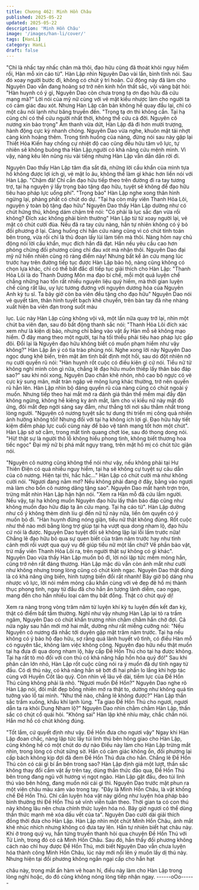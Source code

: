 ```yaml
---
title: Chương 462: Minh Hồn Châu
published: 2025-05-22
updated: 2025-05-22
description: 'Minh Hồn Châu'
image: '/images/han-li/cover/'
tags: [HanLi]
category: HanLi
draft: false
---
```


"Chỉ là nhấc tay nhấc chân mà thôi, đạo hữu cũng đã thoát khỏi
nguy hiểm rồi, Hàn mỗ xin cáo từ".
Hàn Lập nhìn Nguyên Dao vài lần, bình tĩnh nói. Sau đó xoay
người bước đi, không có chút ý trì hoãn.
Cử động này đã làm cho Nguyên Dao vẫn đang hoảng sợ trở nên
kinh hồn thất sắc, vội vàng bật hỏi:
"Hàn huynh có ý gì, Nguyên Dao còn chưa trọng tạ ơn đạo hữu
đã cứu mạng mà?"
Lời nói của mỹ nữ cùng với vẻ mặt kiều nhược làm cho người ta
có cảm giác đau xót.
Nhưng Hàn Lập căn bản không hề quay đầu lại, chỉ có một câu
nói lạnh như băng truyền đến.
"Trọng tạ ơn thì không cần. Tại hạ cũng chỉ có thể cứu người nhất
thời, không thể cứu cả đời. Nguyên cô nương xin bảo trọng" Âm
thanh vừa dứt, Hàn Lập đã đi hơn mười trượng, hành động cực
kỳ nhanh chóng.
Nguyên Dao vừa nghe, khuôn mặt tái nhợt càng kinh hoảng thêm.
Trong tình huống của nàng, đừng nói sau này gặp lại Thiết Hỏa
Kiến hay chống cự nhiệt độ cao cũng đều hữu tâm vô lực, tự
nhiên sẽ không buông tha Hàn Lập,người có khả năng cứu mệnh
mình.
Vì vậy, nàng kêu lên nũng nịu vài tiếng nhưng Hàn Lập vẫn dần
dần rời đi.

Nguyên Dao thấy Hàn Lập tâm địa sắt đá, những lời cầu khẩn
của mình tựa hồ không được lợi ích gì, vẻ mặt lo âu, không thể
làm gì khác hơn liền nói với Hàn Lập.
"Chậm đã! Chỉ cần đạo hữu tiếp theo trên đường đi ra tay tương
trợ, tại hạ nguyện ý lấy trọng bảo tặng đạo hữu, tuyệt sẽ không để
đạo hữu tiêu hao pháp lực uổng phí".
"Trọng bảo" Hàn Lập nghe xong thân hình ngừng lại, phảng phất
có chút do dự.
"Tại hạ còn mấy viên Thanh Hỏa Lôi, nguyện ý toàn bộ tặng đạo
hữu" Nguyên Dao thấy Hàn Lập dường như có chút hứng thú,
không dám chậm trễ nói:
"Có phải là lục sắc đạn vừa rồi không? Đích xác không phải bình
thường" Hàn Lập từ từ xoay người lại, vẻ mặt có chút cười đùa.
Nếu đã ra tay cứu nàng, hắn tự nhiên không có ý bỏ đối phương
ở lại. Càng huống chi hắn cứu nàng cũng vì có chút tính toán bên
trong, vừa rồi chỉ là thủ đoạn lấy lùi làm tiến mà thôi.
Nàng hôm nay chủ động nói lời cầu khẩn, mục đích hắn đã đạt.
Hắn nếu yêu cầu cao hơn phỏng chừng đối phương cũng chỉ đau
xót mà nhận thôi.
Nguyên Dao đại mỹ nữ hiển nhiên cũng rõ ràng điểm này!
Nhưng bất kể ân cứu mạng lúc trước hay trên đường tiếp tục
được Hàn Lập bảo hộ, nàng cũng không có chọn lựa khác, chỉ có
thể bất đắc dĩ tiếp tục giải thích cho Hàn Lập:
"Thanh Hỏa Lôi là do Thanh Dương Môn ma đạo bí chế, mỗi một
quả luyện chế chẳng những hao tổn rất nhiều nguyên liệu quý
hiếm, mà thời gian luyện chế cũng rất lâu, uy lực tương đương với
nguyên dương hỏa của Nguyên Anh kỳ tu sĩ. Ta bây giờ còn ba
viên đều tặng cho đạo hữu"
Nguyên Dao nói vẻ quyết tâm, thân hình tuyết bạch khẽ chuyển,
trên bàn tay đã nhẹ nhàng xuất hiện ba viên đạn trong suốt màu

lục.
Lúc này Hàn Lập cũng không vội vã, một lần nữa quay trở lại,
nhìn một chút ba viên đạn, sau đó bất động thanh sắc nói:
"Thanh Hỏa Lôi đích xác xem như là kiện dị bảo, nhưng chỉ bằng
vào vật ấy Hàn mỗ sẽ không mạo hiểm. Ở đây mang theo một
người, tại hạ tối thiểu phải tiêu hao pháp lực gấp đôi. Đổi lại là
Nguyên đạo hữu không biết có muốn phạm hiểm như vậy
không?" Hàn Lập ẩn ý có tia trào phúng nói.
Nghe xong lời này Nguyên Dao ngọc dung khẽ biến, trên mặt âm
tình bất định một hồi, sau dó đột nhiên nở nụ cười quyến rũ nói:
"Hàn huynh rốt cuộc có điều kiện gì cứ nói. Tiểu nữ tử không nghĩ
mình còn gì nữa, chẳng lẽ đạo hữu muốn thiếp lấy thân báo đáp
sao?" sau khi nói xong, Nguyên Dao chân khẽ nhón, nhô cao bộ
ngực có vẻ cực kỳ sung mãn, mắt tràn ngập vẻ mông lung khác
thường, trở nên quyến rũ hẳn lên.
Hàn Lập nhìn bộ dáng quyến rũ của nàng cũng có chút ngoài ý
muốn.
Nhưng tiếp theo hai mắt mở ra đánh giá thân thể mềm mại đầy
đặn không ngừng, không hề kiêng kỵ ánh mắt, làm cho vị kiều nữ
này mặt đỏ ửng, đôi mắt đẹp ngời sáng say đắm, như thẳng tới
nơi sâu thẳm nhất trong lòng người.
"Nguyên cô nương tuyệt sắc tư dung thi triển mị công quả nhiên
ảnh hưởng không tồi! Nhưng đối với tại hạ không ích lợi gì. Đạo
hữu hãy tiết kiệm điểm pháp lực cuối cùng này để bảo vệ tánh
mạng tốt hơn một chút".
Hàn Lập sờ sờ cằm, trong mắt tinh quang chợt lóe, sau đó thong
dong nói.
"Hừ! thật sự là người thô lỗ không hiểu phong tình, không biết
thương hoa tiếc ngọc" Đại mỹ nữ bị phá mất ngụy trang, trên mặt
hồ mị có chút tức giận nói.

"Nguyên cô nương cũng không thể nói như vậy, nếu không phải
tại Hư Thiên Điện có quá nhiều nguy hiểm, tại hạ sẽ không cự
tuyệt sự câu dẫn của cô nương. Hiện tại thì, hắc hắc…"
Hàn Lập có chút cười mà như không cười nói.
"Ngươi đang nằm mơ? Nếu không phải đang ở đây, bằng vào
ngươi mà làm cho bổn cô nương dâng tặng sao".
Nguyên Dao mắt hạnh trợn tròn, trừng mắt nhìn Hàn Lập hận hận
nói.
"Xem ra Hàn mỗ đã cứu lầm người. Nếu vậy, tại hạ không muốn
Nguyên đạo hữu lấy thân báo đáp cũng như không muốn đạo hữu
đáp tạ ân cứu mạng. Tại hạ cáo từ".
Hàn Lập dường như cố ý không thèm dính líu gì đến nữ tử này
nữa, liền ôm quyền có ý muốn bỏ đi.
"Hàn huynh đừng nóng giận, tiểu nữ thật không đúng. Rốt cuộc
như thế nào mới bằng lòng trợ giúp tại hạ vượt qua dong nham lộ,
đạo hữu cứ nói là được. Nguyên Dao tuyệt đối sẽ không lặp lại lỗi
lầm trước nữa! Chẳng lẽ đạo hữu bỏ qua sự quen biết của trăm
năm trước hay như tình cảnh mới rồi vượt qua quỷ vụ để giúp tiểu
nữ một lần chứ? Về phần bảo vật, trừ mấy viên Thanh Hỏa Lôi ra,
trên người thật sự không có gì khác".
Nguyên Dao vừa thấy Hàn Lập muốn bỏ đi, lời nói lập tức mềm
mỏng hẳn, cũng trở nên rất đáng thương.
Hàn Lập mặc dù vẫn còn ánh mắt như cười như không nhưng
trong lòng cũng có chút kinh ngạc.
Nguyên Dao thật đúng là có khả năng ứng biến, hình tượng biến
đổi rất nhanh!
Bây giờ bộ dáng nhu nhược vô lực, lời nói mềm mỏng cầu khẩn
cùng với vẻ đẹp đẽ hồ mị thành thục phong tình, ngay từ đầu đã
cho hắn ấn tượng lãnh diễm, cao ngạo, mang đến cho hắn nhiều
loại cảm thụ bất đồng. Thật có chút quỷ dị!

Xem ra nàng trong vòng trăm năm từ luyện khí kỳ tu luyện đến kết
đan kỳ, thật có điểm bất tầm thường.
Nghĩ như vậy nhưng Hàn Lập lại tỏ ra trầm ngâm, Nguyên Dao có
chút khẩn trương nhìn chằm chằm hắn chờ đợi.
Cả nửa ngày sau hắn mới mở hai mắt, dường như rất miễng
cưỡng nói:
"Nếu Nguyên cô nương đã nhắc tới duyên gặp mặt trăm năm
trước. Tại hạ nếu không có ý bảo hộ đạo hữu, sợ rằng quá lãnh
huyết vô tình, có điều Hàn mỗ có nguyên tắc, không làm việc
không công. Nguyên đạo hữu nếu thật muốn tại hạ đưa đi qua
dong nham lộ, hãy cấp Đề Hồn Thú cho tại hạ được không. Tại hạ
rất tò mò đối với con thú có khả năng hấp hồn hóa quỷ đó!"
Sau khi phân cân lớn nhỏ, Hàn Lập rốt cuộc cũng nói ra ý muốn
đã dự tính ngay từ đầu.
Có dị thú này, có khả năng hắn sẽ bớt đi hai phần lo lắng khi hợp
tác cùng với Huyền Cốt lão quỷ.
Còn nhìn về lâu về dài, tiềm lực của Đề Hồn Thú cũng không phải
là nhỏ.
"Ngươi muốn Đề Hồn?" Nguyên Dao nghe rõ Hàn Lập nói, đôi
mắt đẹp bỗng nhiên mở ra thật to, dường như không quá tin
tưởng vào lỗ tai mình.
"Như thế nào, chẳng lẽ không được?" Hàn Lập thần sắc trầm
xuống, khẩu khí lạnh lùng.
"Ta giao Đề Hồn Thú cho ngươi, ngươi dẫn ta ra khỏi Dung Nham
lộ?" Nguyên Dao nhìn chằm chằm Hàn Lập, thần sắc có chút cổ
quái hỏi.
"Không sai" Hàn lập khẽ nhíu mày, chắc chắn nói. Hắn mơ hồ có
chút không đúng.

"Tốt lắm, cứ quyết định như vậy. Đề Hồn đưa cho ngươi vậy"
Ngay khi Hàn Lập đoan chắc, nàng lập tức lấy túi linh thú bên
hông giao cho Hàn Lập, cũng không hề có một chút do dự nào
Điều này làm cho Hàn Lập trừng mắt nhìn, trong lòng có chút
sững sờ.
Hắn có cảm giác không ổn, đối phương lại cấp bách không kịp
đợi đã đem Đề Hồn Thú đưa cho hắn. Chẳng lẽ Đề Hồn Thú còn
có cái gì bí ẩn bên trong sao?
Hàn Lập định giá một lượt, thần sắc không thay đổi cầm vật ấy
trên tay, dùng thần thức đảo qua, Đề Hồn Thú bên trong đang ngủ
với hương vị ngọt ngào.
Hàn Lập gật đầu, đeo túi linh thú vào bên hông, đang muốn nói
cái gì thì.
Nguyên Dao trước mặt phun ra một viên châu màu xám vào trong
tay.
"Đây là Minh Hồn Châu, là vật khống chế Đề Hồn Thú. Chỉ cần
luyện hóa vật này giống như luyện hóa pháp bảo bình thường thì
Đề Hồn Thú sẽ vĩnh viễn tuân theo. Thời gian ta có con thú này
không lâu nên chưa chính thức luyện hóa nó. Bây giờ ngươi có
thể dùng thần thức mạnh mẽ xóa dấu vết của ta".
Nguyên Dao cười dài giải thích đồng thời đưa cho Hàn Lập.
Hàn Lập nhìn một chút Minh Hồn Châu, ánh mắt khẽ nhúc nhích
nhưng không có đưa tay lên. Hắn tự nhiên biết hạt châu này.
Khi ở trong quỷ vụ, hắn từng truyền thanh hỏi qua chuyện Đề Hồn
Thú với Tử Linh, trong đó có cả Minh Hồn Châu.
Sau đó, hắn thấy đối phương không cách nào chỉ huy được Đề
Hồn Thú, mới biết Nguyên Dao vẫn chưa luyện hóa thành công
Minh Hồn Châu, lúc này mới nổi lên ý muốn lấy dị thú này.
Nhưng hiện tại đối phương không ngần ngại cấp cho hắn hạt

châu này, trong mắt ẩn hàm vẻ hoan hỉ, điều này làm cho Hàn
Lập trong lòng nghi hoặc, do đó cũng không nóng lòng tiếp nhận
ngay.
------oOo------
